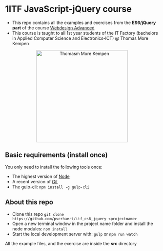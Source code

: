 # 1ITF JavaScript-jQuery course

- This repo contains all the examples and exercises from the **ES6/jQuery part** of the course [Webdesign Advanced](https://itf-web-advanced.netlify.app/)
- This course is taught to all 1st year students of the IT Factory (bachelors in Applied Computer Science and Electronics-ICT) @ Thomas More Kempen

<p align="center">
    <img src="https://www.thomasmore.be/themes/custom/wundertheme/logo.svg" alt="Thomasm More Kempen" width="300" />
</p>

## Basic requirements (install once)
You only need to install the following tools once:
- The highest version of [Node](https://nodejs.org/en/)
- A recent version of [Git](https://git-scm.com/)
- The [gulp-cli](https://gulpjs.com/): `npm install -g gulp-cli`

## About this repo
- Clone this repo `git clone https://github.com/pverhaert/itf_es6_jquery <projectname>`
- Open a new terminal window in the project name folder and install the node modules: `npm install`
- Start the local development server with: `gulp` or `npm run watch`

All the example files, and the exercise are inside the **src** directory

